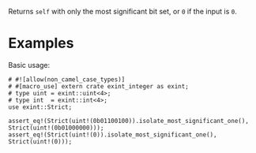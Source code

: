 Returns `self` with only the most significant bit set, or `0` if the input is `0`.

# Examples

Basic usage:

```
# #![allow(non_camel_case_types)]
# #[macro_use] extern crate exint_integer as exint;
# type uint = exint::uint<4>;
# type int  = exint::int<4>;
use exint::Strict;

assert_eq!(Strict(uint!(0b01100100)).isolate_most_significant_one(), Strict(uint!(0b01000000)));
assert_eq!(Strict(uint!(0)).isolate_most_significant_one(), Strict(uint!(0)));
```
